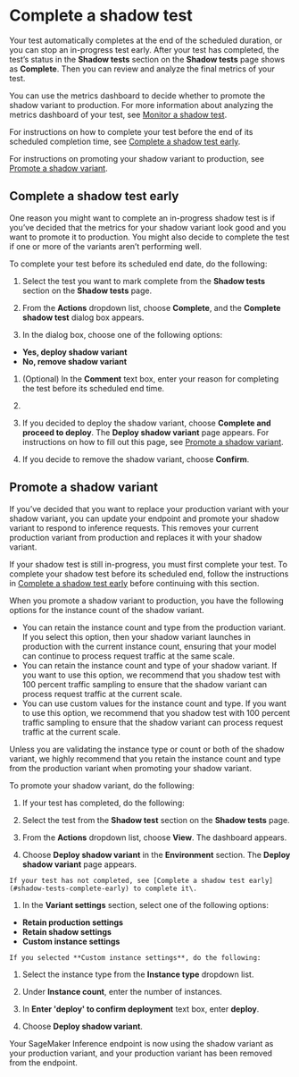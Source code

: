 # Complete a shadow test<a name="shadow-tests-complete"></a>

 Your test automatically completes at the end of the scheduled duration, or you can stop an in\-progress test early\. After your test has completed, the test’s status in the **Shadow tests** section on the **Shadow tests** page shows as **Complete**\. Then you can review and analyze the final metrics of your test\. 

 You can use the metrics dashboard to decide whether to promote the shadow variant to production\. For more information about analyzing the metrics dashboard of your test, see [Monitor a shadow test](shadow-tests-view-monitor-edit.md#shadow-tests-view-monitor-edit-dashboard)\. 

 For instructions on how to complete your test before the end of its scheduled completion time, see [Complete a shadow test early](#shadow-tests-complete-early)\. 

 For instructions on promoting your shadow variant to production, see [Promote a shadow variant](#shadow-tests-complete-promote)\. 

## Complete a shadow test early<a name="shadow-tests-complete-early"></a>

 One reason you might want to complete an in\-progress shadow test is if you’ve decided that the metrics for your shadow variant look good and you want to promote it to production\. You might also decide to complete the test if one or more of the variants aren’t performing well\. 

 To complete your test before its scheduled end date, do the following: 

1.  Select the test you want to mark complete from the **Shadow tests** section on the **Shadow tests** page\. 

1.  From the **Actions** dropdown list, choose **Complete**, and the **Complete shadow test** dialog box appears\. 

1.  In the dialog box, choose one of the following options: 
   + **Yes, deploy shadow variant**
   + **No, remove shadow variant**

1.  \(Optional\) In the **Comment** text box, enter your reason for completing the test before its scheduled end time\. 

1. 

   1.  If you decided to deploy the shadow variant, choose **Complete and proceed to deploy**\. The **Deploy shadow variant** page appears\. For instructions on how to fill out this page, see [Promote a shadow variant](#shadow-tests-complete-promote)\. 

   1.  If you decide to remove the shadow variant, choose **Confirm**\. 

## Promote a shadow variant<a name="shadow-tests-complete-promote"></a>

 If you’ve decided that you want to replace your production variant with your shadow variant, you can update your endpoint and promote your shadow variant to respond to inference requests\. This removes your current production variant from production and replaces it with your shadow variant\. 

 If your shadow test is still in\-progress, you must first complete your test\. To complete your shadow test before its scheduled end, follow the instructions in [Complete a shadow test early](#shadow-tests-complete-early) before continuing with this section\. 

 When you promote a shadow variant to production, you have the following options for the instance count of the shadow variant\. 
+  You can retain the instance count and type from the production variant\. If you select this option, then your shadow variant launches in production with the current instance count, ensuring that your model can continue to process request traffic at the same scale\. 
+  You can retain the instance count and type of your shadow variant\. If you want to use this option, we recommend that you shadow test with 100 percent traffic sampling to ensure that the shadow variant can process request traffic at the current scale\. 
+  You can use custom values for the instance count and type\. If you want to use this option, we recommend that you shadow test with 100 percent traffic sampling to ensure that the shadow variant can process request traffic at the current scale\. 

 Unless you are validating the instance type or count or both of the shadow variant, we highly recommend that you retain the instance count and type from the production variant when promoting your shadow variant\. 

 To promote your shadow variant, do the following: 

1.  If your test has completed, do the following: 

   1.  Select the test from the **Shadow test** section on the **Shadow tests** page\. 

   1.  From the **Actions** dropdown list, choose **View**\. The dashboard appears\. 

   1.  Choose **Deploy shadow variant** in the **Environment** section\. The **Deploy shadow variant** page appears\. 

    If your test has not completed, see [Complete a shadow test early](#shadow-tests-complete-early) to complete it\. 

1.  In the **Variant settings** section, select one of the following options: 
   + **Retain production settings**
   + **Retain shadow settings**
   + **Custom instance settings**

    If you selected **Custom instance settings**, do the following: 

   1.  Select the instance type from the **Instance type** dropdown list\. 

   1.  Under **Instance count**, enter the number of instances\. 

1.  In **Enter 'deploy' to confirm deployment** text box, enter **deploy**\. 

1.  Choose **Deploy shadow variant**\. 

 Your SageMaker Inference endpoint is now using the shadow variant as your production variant, and your production variant has been removed from the endpoint\. 